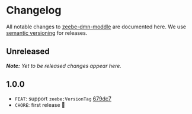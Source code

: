 # Changelog

All notable changes to [zeebe-dmn-moddle](https://github.com/camunda/zeebe-dmn-moddle) are documented here. We use [semantic versioning](http://semver.org/) for releases.

## Unreleased

___Note:__ Yet to be released changes appear here._

## 1.0.0

* `FEAT`: support `zeebe:VersionTag` [679dc7](https://github.com/camunda/zeebe-dmn-moddle/commit/679dc7edf7f02edc58af5e5ff2981118ce312cc5)
* `CHORE`: first release :tada:
